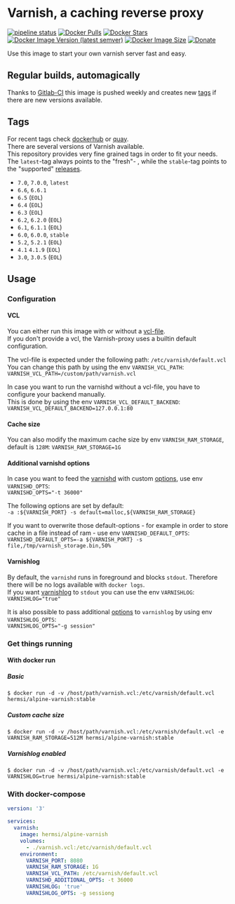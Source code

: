 # Varnish, a caching reverse proxy

[![pipeline status](https://gitlab.com/hermsi1337/docker-varnish/badges/master/pipeline.svg)](https://gitlab.com/hermsi1337/docker-varnish/-/commits/master)
[![Docker Pulls](https://img.shields.io/docker/pulls/hermsi/alpine-varnish?style=flat-square)](https://hub.docker.com/r/hermsi/alpine-varnish/)
[![Docker Stars](https://img.shields.io/docker/stars/hermsi/alpine-varnish?style=flat-square)](https://hub.docker.com/r/hermsi/alpine-varnish/)
[![Docker Image Version (latest semver)](https://img.shields.io/docker/v/hermsi/alpine-varnish?sort=semver&style=flat-square)](https://hub.docker.com/r/hermsi/alpine-varnish/)
[![Docker Image Size](https://img.shields.io/docker/image-size/hermsi/alpine-varnish?sort=date&style=flat-square)](https://hub.docker.com/r/hermsi/alpine-varnish/)
[![Donate](https://img.shields.io/badge/Donate-PayPal-yellow.svg)](https://www.paypal.com/cgi-bin/webscr?cmd=_s-xclick&hosted_button_id=T85UYT37P3YNJ&source=url)

Use this image to start your own varnish server fast and easy.

## Regular builds, automagically

Thanks to [Gitlab-CI](https://gitlab.com/hermsi1337/docker-varnish) this image is pushed weekly and creates new [tags](https://hub.docker.com/r/hermsi/alpine-varnish/tags/) if there are new versions available.

## Tags

For recent tags check [dockerhub](https://hub.docker.com/r/hermsi/alpine-varnish/tags) or [quay](https://quay.io/repository/hermsi1337/alpine-varnish).  
There are several versions of Varnish available.  
This repository provides very fine grained tags in order to fit your needs.  
The `latest`-tag always points to the "fresh"- , while the `stable`-tag points to the "supported" [releases](https://varnish-cache.org/releases/).

* `7.0`, `7.0.0`, `latest`
* `6.6`, `6.6.1`
* `6.5` (`EOL`)
* `6.4` (`EOL`)
* `6.3` (`EOL`)
* `6.2`, `6.2.0` (`EOL`)
* `6.1`, `6.1.1` (`EOL`)
* `6.0`, `6.0.0`, `stable`
* `5.2`, `5.2.1` (`EOL`)
* `4.1` `4.1.9` (`EOL`)
* `3.0`, `3.0.5` (`EOL`)

## Usage

### Configuration

#### VCL

You can either run this image with or without a [vcl-file](https://varnish-cache.org/docs/6.0/users-guide/vcl.html).  
If you don't provide a vcl, the Varnish-proxy uses a builtin default configuration.

The vcl-file is expected under the following path: `/etc/varnish/default.vcl`  
You can change this path by using the env `VARNISH_VCL_PATH`:  
`VARNISH_VCL_PATH=/custom/path/varnish.vcl`

In case you want to run the varnishd without a vcl-file, you have to configure your backend manually.  
This is done by using the env `VARNISH_VCL_DEFAULT_BACKEND`:  
`VARNISH_VCL_DEFAULT_BACKEND=127.0.0.1:80`

#### Cache size

You can also modify the maximum cache size by env `VARNISH_RAM_STORAGE`, default is `128M`:   `VARNISH_RAM_STORAGE=1G`

#### Additional varnishd options

In case you want to feed the [varnishd](https://varnish-cache.org/docs/6.0/reference/varnishd.html) with custom [options](https://varnish-cache.org/docs/6.0/reference/varnishd.html#options), use env `VARNISHD_OPTS`:  
`VARNISHD_OPTS="-t 36000"`  

The following options are set by default:  
`-a :${VARNISH_PORT} -s default=malloc,${VARNISH_RAM_STORAGE}`  

If you want to overwrite those default-options - for example in order to store cache in a file instead of ram - use env `VARNISHD_DEFAULT_OPTS`:  
`VARNISHD_DEFAULT_OPTS=-a ${VARNISH_PORT} -s file,/tmp/varnish_storage.bin,50%`

#### Varnishlog

By default, the `varnishd` runs in foreground and blocks `stdout`. Therefore there will be no logs available with `docker logs`.  
If you want [varnishlog](https://varnish-cache.org/docs/6.0/reference/varnishlog.html) to `stdout` you can use the env `VARNISHLOG`:  
`VARNISHLOG="true"`

It is also possible to pass additional [options](https://varnish-cache.org/docs/6.0/reference/varnishlog.html#options) to `varnishlog` by using env `VARNISHLOG_OPTS`:  
`VARNISHLOG_OPTS="-g session"`

### Get things running

#### With docker run

##### Basic

`$ docker run -d -v /host/path/varnish.vcl:/etc/varnish/default.vcl hermsi/alpine-varnish:stable`

##### Custom cache size

`$ docker run -d -v /host/path/varnish.vcl:/etc/varnish/default.vcl -e VARNISH_RAM_STORAGE=512M hermsi/alpine-varnish:stable`

##### Varnishlog enabled

`$ docker run -d -v /host/path/varnish.vcl:/etc/varnish/default.vcl -e VARNISHLOG=true hermsi/alpine-varnish:stable`

### With docker-compose

```yaml
version: '3'

services:
  varnish:
    image: hermsi/alpine-varnish
    volumes:
      - ./varnish.vcl:/etc/varnish/default.vcl
    environment:
      VARNISH_PORT: 8080
      VARNISH_RAM_STORAGE: 1G
      VARNISH_VCL_PATH: /etc/varnish/default.vcl
      VARNISHD_ADDITIONAL_OPTS: -t 36000
      VARNISHLOG: 'true'
      VARNISHLOG_OPTS: -g sessiong
```

